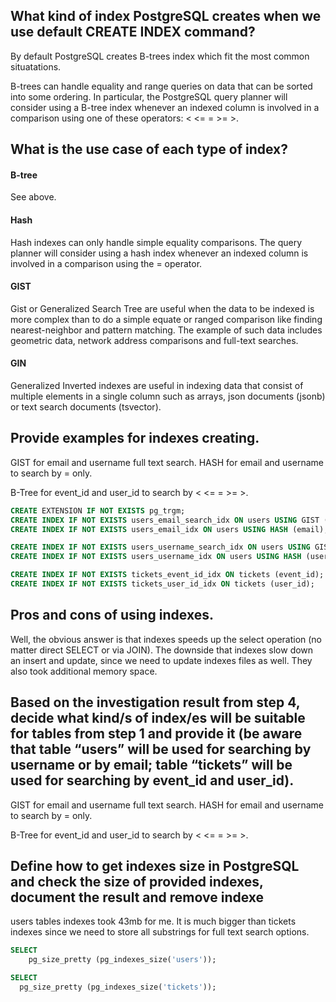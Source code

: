 ## What kind of index PostgreSQL creates when we use default CREATE INDEX command?
By default PostgreSQL creates B-trees index which fit the most common situatations.

B-trees can handle equality and range queries on data that can be sorted into some ordering. In particular, the PostgreSQL query planner will consider using a B-tree index whenever an indexed column is involved in a comparison using one of these operators: < <= = >= >.

## What is the use case of each type of index?

#### B-tree
See above.

#### Hash
Hash indexes can only handle simple equality comparisons. The query planner will consider using a hash index whenever an indexed column is involved in a comparison using the = operator.

#### GIST
Gist or Generalized Search Tree are useful when the data to be indexed is more complex than to do a simple equate or ranged comparison like finding nearest-neighbor and pattern matching. The example of such data includes geometric data, network address comparisons and full-text searches.

#### GIN
Generalized Inverted indexes are useful in indexing data that consist of multiple elements in a single column such as arrays, json documents (jsonb) or text search documents (tsvector).

## Provide examples for indexes creating.
GIST for email and username full text search.
HASH for email and username to search by = only.

B-Tree for event_id and user_id to search by < <= = >= >.
~~~~sql
CREATE EXTENSION IF NOT EXISTS pg_trgm;
CREATE INDEX IF NOT EXISTS users_email_search_idx ON users USING GIST (email gist_trgm_ops);
CREATE INDEX IF NOT EXISTS users_email_idx ON users USING HASH (email);

CREATE INDEX IF NOT EXISTS users_username_search_idx ON users USING GIST (username gist_trgm_ops);
CREATE INDEX IF NOT EXISTS users_username_idx ON users USING HASH (username);

CREATE INDEX IF NOT EXISTS tickets_event_id_idx ON tickets (event_id);
CREATE INDEX IF NOT EXISTS tickets_user_id_idx ON tickets (user_id);
~~~~

## Pros and cons of using indexes.
Well, the obvious answer is that indexes speeds up the select operation (no matter direct SELECT or via JOIN). The downside that indexes slow down an insert and update, since we need to update indexes files as well. They also took additional memory space.

## Based on the investigation result from step 4, decide what kind/s of index/es will be suitable for tables from step 1 and provide it (be aware that table “users” will be used for searching by username or by email; table “tickets” will be used for searching by event_id and user_id).
GIST for email and username full text search.
HASH for email and username to search by = only.

B-Tree for event_id and user_id to search by < <= = >= >.

## Define how to get indexes size in PostgreSQL and check the size of provided indexes, document the result and remove indexe
users tables indexes took 43mb for me. It is much bigger than tickets indexes since we need to store all substrings for full text search options.

~~~~sql
SELECT
    pg_size_pretty (pg_indexes_size('users'));

SELECT
  pg_size_pretty (pg_indexes_size('tickets'));
~~~~

